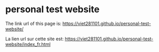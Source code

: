 # personal test website




The link url of this page is: https://viet281101.github.io/personal-test-website/



La lien url sur cette site est: https://viet281101.github.io/personal-test-website/index_fr.html


